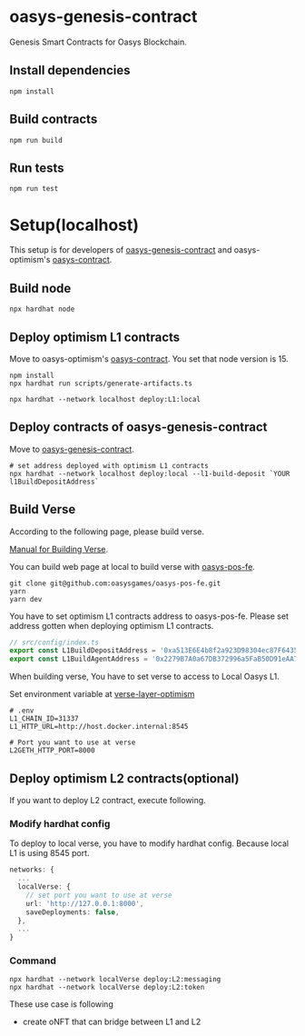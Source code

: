 # oasys-genesis-contract

Genesis Smart Contracts for Oasys Blockchain.

## Install dependencies

```shell
npm install
```

## Build contracts

```shell
npm run build
```

## Run tests

```shell
npm run test
```

# Setup(localhost)
This setup is for developers of [oasys-genesis-contract](https://github.com/oasysgames/oasys-genesis-contract) and oasys-optimism's [oasys-contract](https://github.com/oasysgames/oasys-optimism/tree/develop/packages/contracts).

## Build node
```shell
npx hardhat node
```

## Deploy optimism L1 contracts
Move to oasys-optimism's [oasys-contract](https://github.com/oasysgames/oasys-optimism/tree/develop/packages/contracts).
You set that node version is 15.

```shell
npm install
npx hardhat run scripts/generate-artifacts.ts

npx hardhat --network localhost deploy:L1:local
```

## Deploy contracts of oasys-genesis-contract
Move to [oasys-genesis-contract](https://github.com/oasysgames/oasys-genesis-contract).

```shell
# set address deployed with optimism L1 contracts
npx hardhat --network localhost deploy:local --l1-build-deposit `YOUR l1BuildDepositAddress`
```

## Build Verse
According to the following page, please build verse.

[Manual for Building Verse](https://docs.oasys.games/docs/verse-developer/how-to-build-verse/1-2-manual).

You can build web page at local to build verse with [oasys-pos-fe](https://github.com/oasysgames/oasys-pos-fe).
```shell
git clone git@github.com:oasysgames/oasys-pos-fe.git
yarn
yarn dev
```

You have to set optimism L1 contracts address to oasys-pos-fe.
Please set address gotten when deploying optimism L1 contracts.
```typescript
// src/config/index.ts
export const L1BuildDepositAddress = '0xa513E6E4b8f2a923D98304ec87F64353C4D5C853';
export const L1BuildAgentAddress = '0x2279B7A0a67DB372996a5FaB50D91eAA73d2eBe6';
```

When building verse, You have to set verse to access to Local Oasys L1.

Set environment variable at [verse-layer-optimism](https://github.com/oasysgames/verse-layer-optimism)

```shell
# .env
L1_CHAIN_ID=31337
L1_HTTP_URL=http://host.docker.internal:8545

# Port you want to use at verse
L2GETH_HTTP_PORT=8000
```

## Deploy optimism L2 contracts(optional)
If you want to deploy L2 contract, execute following.

### Modify hardhat config
To deploy to local verse, you have to modify hardhat config.
Because local L1 is using 8545 port.

```typescript
networks: {
  ...
  localVerse: {
    // set port you want to use at verse
    url: 'http://127.0.0.1:8000',
    saveDeployments: false,
  },
  ...
}
```

### Command
```shell
npx hardhat --network localVerse deploy:L2:messaging
npx hardhat --network localVerse deploy:L2:token
```

These use case is following
- create oNFT that can bridge between L1 and L2
